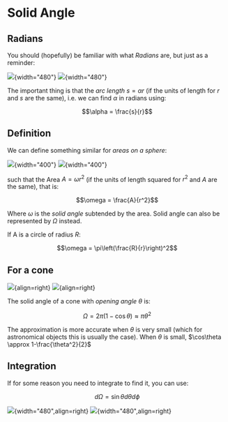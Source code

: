 # Solid Angle

## Radians

You should (hopefully) be familiar with what _Radians_ are, but just as a reminder:

![](./img/radian.png#only-light){width="480"}
![](./img/radian-dark.png#only-dark){width="480"}

The important thing is that the _arc length_ $s = \alpha r$ (if the units of length for $r$ and $s$ are the same), i.e. we can find $\alpha$ in radians using:

$$\alpha = \frac{s}{r}$$

## Definition

We can define something similar for _areas on a sphere_:

![](./img/solid_angle.PNG#only-light){width="400"}
![](./img/solid_angle_dark.png#only-dark){width="400"}

such that the Area $A = \omega r^2$ (if the units of length squared for $r^2$ and $A$ are the same), that is:

$$\omega = \frac{A}{r^2}$$

Where $\omega$ is the _solid angle_ subtended by the area. Solid angle can also be represented by $\Omega$ instead.

If A is a circle of radius $R$:

$$\omega = \pi\left(\frac{R}{r}\right)^2$$

## For a cone

![](./img/cone.svg#only-light){align=right}
![](./img/cone_dark.svg#only-dark){align=right}

The solid angle of a cone with _opening angle_ $\theta$ is:

$$\Omega = 2\pi(1-\cos\theta) \approx \pi\theta^2$$

The approximation is more accurate when $\theta$ is very small (which for astronomical objects this is usually the case). When $\theta$ is small, $\cos\theta \approx 1-\frac{\theta^2}{2}$

## Integration

If for some reason you need to integrate to find it, you can use:

$$d\Omega = \sin\theta d\theta d\phi$$

![](./img/solid_angle_differential.PNG#only-light){width="480",align=right}
![](./img/solid_angle_differential_dark.PNG#only-dark){width="480",align=right}
